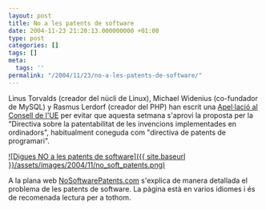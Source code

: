```yaml
---
layout: post
title: No a les patents de software
date: 2004-11-23 21:20:13.000000000 +01:00
type: post
categories: []
tags: []
meta:
  tags: ''
permalink: "/2004/11/23/no-a-les-patents-de-software/"
---
```

Linus Torvalds (creador del núcli de Linux), Michael Widenius (co-fundador de MySQL) y Rasmus Lerdorf (creador del PHP) han escrit una [Apel·lació al Consell de l'UE](http://nosoftwarepatents.com/ca/m/intro/app0411.html) per evitar que aquesta setmana s'aprovi la proposta per la "Directiva sobre la patentabilitat de les invencions implementades en ordinadors", habitualment coneguda com "directiva de patents de programari".

[![Digues NO a les patents de software]({{ site.baseurl }}/assets/images/2004/11/no_soft_patents.png)](http://nosoftwarepatents.com/ca/m/intro/index.html)

A la plana web [NoSoftwarePatents.com](http://www.nosoftwarepatents.com) s'explica de manera detallada el problema de les patents de software. La pàgina està en varios idiomes i és de recomenada lectura per a tothom.

